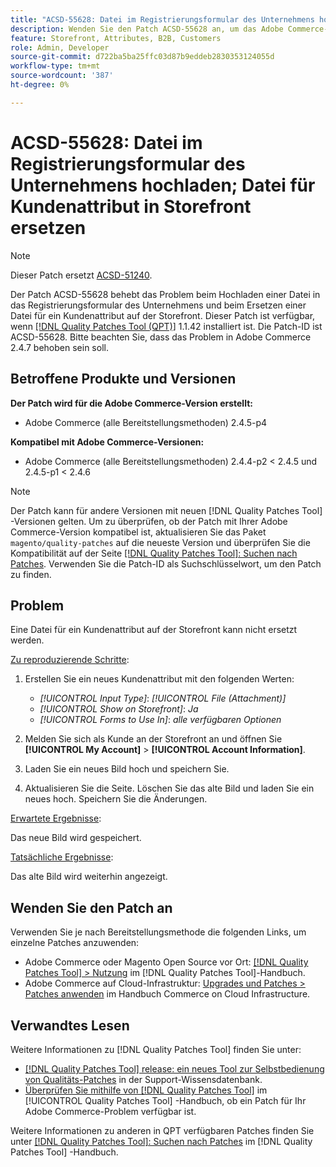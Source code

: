```yaml
---
title: "ACSD-55628: Datei im Registrierungsformular des Unternehmens hochladen; Datei für Kundenattribut in Storefront ersetzen"
description: Wenden Sie den Patch ACSD-55628 an, um das Adobe Commerce-Problem zu beheben, indem Sie eine Datei auf das Registrierungsformular für das Unternehmen hochladen und eine Datei für ein Kundenattribut auf der Storefront ersetzen.
feature: Storefront, Attributes, B2B, Customers
role: Admin, Developer
source-git-commit: d722ba5ba25ffc03d87b9eddeb2830353124055d
workflow-type: tm+mt
source-wordcount: '387'
ht-degree: 0%

---
```


# ACSD-55628: Datei im Registrierungsformular des Unternehmens hochladen; Datei für Kundenattribut in Storefront ersetzen

>[!NOTE]
>
>Dieser Patch ersetzt [ACSD-51240](/help/tools/quality-patches-tool/patches-available-in-qpt/v1-1-33/acsd-51240-uploaded-file-missing-while-registering-via-company-registration-form.md).

Der Patch ACSD-55628 behebt das Problem beim Hochladen einer Datei in das Registrierungsformular des Unternehmens und beim Ersetzen einer Datei für ein Kundenattribut auf der Storefront. Dieser Patch ist verfügbar, wenn [[!DNL Quality Patches Tool (QPT)]](https://experienceleague.adobe.com/en/docs/commerce-knowledge-base/kb/announcements/commerce-announcements/magento-quality-patches-released-new-tool-to-self-serve-quality-patches) 1.1.42 installiert ist. Die Patch-ID ist ACSD-55628. Bitte beachten Sie, dass das Problem in Adobe Commerce 2.4.7 behoben sein soll.

## Betroffene Produkte und Versionen

**Der Patch wird für die Adobe Commerce-Version erstellt:**

* Adobe Commerce (alle Bereitstellungsmethoden) 2.4.5-p4

**Kompatibel mit Adobe Commerce-Versionen:**

* Adobe Commerce (alle Bereitstellungsmethoden) 2.4.4-p2 &lt; 2.4.5 und 2.4.5-p1 &lt; 2.4.6

>[!NOTE]
>
>Der Patch kann für andere Versionen mit neuen [!DNL Quality Patches Tool] -Versionen gelten. Um zu überprüfen, ob der Patch mit Ihrer Adobe Commerce-Version kompatibel ist, aktualisieren Sie das Paket `magento/quality-patches` auf die neueste Version und überprüfen Sie die Kompatibilität auf der Seite [[!DNL Quality Patches Tool]: Suchen nach Patches](https://experienceleague.adobe.com/tools/commerce-quality-patches/index.html). Verwenden Sie die Patch-ID als Suchschlüsselwort, um den Patch zu finden.

## Problem

Eine Datei für ein Kundenattribut auf der Storefront kann nicht ersetzt werden.

<u>Zu reproduzierende Schritte</u>:

1. Erstellen Sie ein neues Kundenattribut mit den folgenden Werten:

   * *[!UICONTROL Input Type]*: *[!UICONTROL File (Attachment)]*
   * *[!UICONTROL Show on Storefront]*: *Ja*
   * *[!UICONTROL Forms to Use In]*: *alle verfügbaren Optionen*

1. Melden Sie sich als Kunde an der Storefront an und öffnen Sie **[!UICONTROL My Account]** > **[!UICONTROL Account Information]**.
1. Laden Sie ein neues Bild hoch und speichern Sie.
1. Aktualisieren Sie die Seite. Löschen Sie das alte Bild und laden Sie ein neues hoch. Speichern Sie die Änderungen.

<u>Erwartete Ergebnisse</u>:

Das neue Bild wird gespeichert.

<u>Tatsächliche Ergebnisse</u>:

Das alte Bild wird weiterhin angezeigt.

## Wenden Sie den Patch an

Verwenden Sie je nach Bereitstellungsmethode die folgenden Links, um einzelne Patches anzuwenden:

* Adobe Commerce oder Magento Open Source vor Ort: [[!DNL Quality Patches Tool] > Nutzung](https://experienceleague.adobe.com/docs/commerce-operations/tools/quality-patches-tool/usage.html) im [!DNL Quality Patches Tool]-Handbuch.
* Adobe Commerce auf Cloud-Infrastruktur: [Upgrades und Patches > Patches anwenden](https://experienceleague.adobe.com/docs/commerce-cloud-service/user-guide/develop/upgrade/apply-patches.html) im Handbuch Commerce on Cloud Infrastructure.

## Verwandtes Lesen

Weitere Informationen zu [!DNL Quality Patches Tool] finden Sie unter:

* [[!DNL Quality Patches Tool] release: ein neues Tool zur Selbstbedienung von Qualitäts-Patches](https://experienceleague.adobe.com/en/docs/commerce-knowledge-base/kb/announcements/commerce-announcements/magento-quality-patches-released-new-tool-to-self-serve-quality-patches) in der Support-Wissensdatenbank.
* [Überprüfen Sie mithilfe von  [!DNL Quality Patches Tool]](/help/tools/quality-patches-tool/patches-available-in-qpt/check-patch-for-magento-issue-with-magento-quality-patches.md) im [!UICONTROL Quality Patches Tool] -Handbuch, ob ein Patch für Ihr Adobe Commerce-Problem verfügbar ist.


Weitere Informationen zu anderen in QPT verfügbaren Patches finden Sie unter [[!DNL Quality Patches Tool]: Suchen nach Patches](https://experienceleague.adobe.com/tools/commerce-quality-patches/index.html) im [!DNL Quality Patches Tool] -Handbuch.
